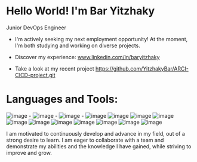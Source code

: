 # Hello World! I'm Bar Yitzhaky

Junior DevOps Engineer

* I'm actively seeking my next employment opportunity!
  At the moment, I'm both studying and working on diverse projects.
  
* Discover my experience:
  www.linkedin.com/in/baryitzhaky

* Take a look at my recent project
 https://github.com/YitzhakyBar/ARCI-CICD-project.git
  
 
 # Languages and Tools:
 
![image](https://user-images.githubusercontent.com/123241700/227771792-519711bd-f96d-4b16-be58-ec86e2823a5b.png) -
![image](https://user-images.githubusercontent.com/123241700/227771888-4295ba78-bb5a-435f-a577-f9c722dc01b0.png) -
![image](https://user-images.githubusercontent.com/123241700/227771909-82235224-20ae-4811-b419-d665ffbec01c.png) -
![image](https://user-images.githubusercontent.com/123241700/227771928-c20e17e1-5fd9-43e5-819a-286c97d531ae.png)
![image](https://user-images.githubusercontent.com/123241700/227771949-ce30ad3d-a57d-487c-b762-888bc5e8861c.png)
![image](https://user-images.githubusercontent.com/123241700/227771964-0c533eed-0c04-42dc-a8aa-d8648fa50368.png)
![image](https://user-images.githubusercontent.com/123241700/227771992-17f90223-6444-4be1-a094-540126a132fa.png)
![image](https://user-images.githubusercontent.com/123241700/227772007-76a318c5-f7ed-4fac-8945-501ecfe551d8.png)
![image](https://user-images.githubusercontent.com/123241700/227772023-67674d19-be9d-4dbe-98bf-c1332c622153.png)
![image](https://user-images.githubusercontent.com/123241700/227772045-0ede2bce-ffc5-47f0-b1cd-c6673b0f6f2d.png)
![image](https://user-images.githubusercontent.com/123241700/227772064-9708ca29-14d0-486b-aa8d-7fdb26619c0b.png)
![image](https://user-images.githubusercontent.com/123241700/227772100-f37af245-34fe-45a5-9dc5-f597c64e7349.png)
![image](https://user-images.githubusercontent.com/123241700/227772142-9cec068c-a302-4144-8f7c-c3fc7d38fca4.png)
![image](https://user-images.githubusercontent.com/123241700/227772162-e01adf88-133a-495d-9e94-99fdbd0d1734.png)


I am motivated to continuously develop and advance in my field, out of a strong desire to learn. I am eager to collaborate with a team and demonstrate my abilities and the knowledge I have gained, while striving to improve and grow.










